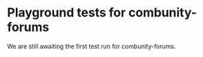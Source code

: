 # Playground tests for combunity-forums
We are still awaiting the first test run for combunity-forums.
